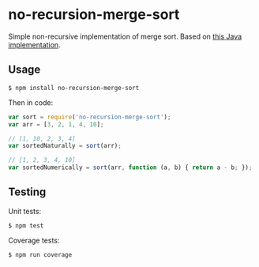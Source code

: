no-recursion-merge-sort
=========

Simple non-recursive implementation of merge sort. Based on [this Java implementation](http://andreinc.net/2010/12/26/bottom-up-merge-sort-non-recursive/).

Usage
----

    $ npm install no-recursion-merge-sort
    

Then in code:

```js
var sort = require('no-recursion-merge-sort');
var arr = [3, 2, 1, 4, 10];

// [1, 10, 2, 3, 4]
var sortedNaturally = sort(arr);

// [1, 2, 3, 4, 10]
var sortedNumerically = sort(arr, function (a, b) { return a - b; });

```

Testing
------

Unit tests:

    $ npm test
    
Coverage tests:

    $ npm run coverage
